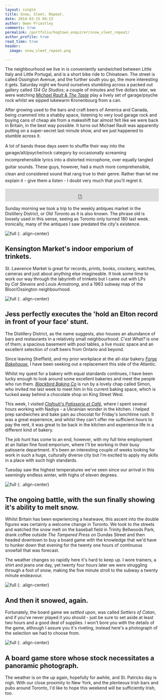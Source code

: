 ```yaml
---
layout: single
title: Snow, Sleet, Repeat.
date: 2014-03-15 04:15
author: Owen Priestley
comments: true
permalink: /portfolio/hogtown_enquirer/snow_sleet_repeat/
author_profile: true
read_time: true
header:
  image: snow_sleet_repeat.png

---
```

The neighbourhood we live in is conveniently sandwiched between Little Italy and Little Portugal, and is a short bike ride to Chinatown. The street is called Ossington Avenue, and the further south you go, the more interesting it gets. Saturday night we found ourselves stumbling across a packed out gallery called <em>134 Oz Studios</em>; a couple of minutes and five dollars later, we were watching <a href="http://michaelrault.bandcamp.com/"><em>Michael Rault &amp; The Taste</em></a> play a lively set of garage/psyche rock whilst we sipped lukewarm Kronenbourg from a can.

After growing used to the bars and craft beers of America and Canada, being crammed into a shabby space, listening to very loud garage rock and buying cans of cheap ale from a makeshift bar almost felt like we were back in Britain, in the best way possible. It turns out Michael Rault was apparently putting on a super-secret last minute show, and we just happened to stumble across it.

<span style="font-style:inherit;line-height:1.625;">A lot of bands these days seem to shuffle their way into the garage/alt/psyche/rock category by occasionally screaming incomprehensible lyrics into a distorted microphone, over equally tangled guitar sounds. These guys, however, had a much more comprehensible, clean and considered sound that rang true to their genre. Rather than let me explain it - </span><span style="font-style:inherit;line-height:1.625;">give them a listen</span><span style="font-style:inherit;line-height:1.625;"> - I doubt very much that you'll regret it.</span>

<iframe style="border: 0; width: 100%; height: 42px;" src="http://bandcamp.com/EmbeddedPlayer/track=3306461078/size=small/bgcol=ffffff/linkcol=0687f5/transparent=true/" seamless><a href="http://michaelrault.bandcamp.com/track/too-bad-so-sad">Too Bad So Sad by Michael Rault</a></iframe>

Sunday morning we took a trip to the weekly antiques market in the Distillery District, or <em>Old Toronto</em> as it is also known. The phrase old is loosely used in this sense, seeing as Toronto only turned 180 last week. Ironically, many of the antiques I saw predated the city's existence.

![full](/images/dscf0350.jpg)
{: .align-center}
<h2 class="img">Kensington Market's indoor emporium of trinkets.</h2>

St. Lawrence Market is great for records, prints, books, crockery, watches, cameras and just about anything else imagineable. It took some time to work our way through the labyrinth of trinkets but I came out with LPs by <em>Cat Stevens</em> and <em>Louis Armstrong</em>, and a 1963 subway map of the Bloor/Ossington neighbourhood.

![full](/images/dscf0352.jpg)
{: .align-center}
<h2 class="img">Jess perfectly executes the 'hold an Elton record in front of your face' stunt.</h2>

The Distillery District, as the name suggests, also houses an abundance of bars and restaurants in a relatively small neighbourhood. <em>C'est What? </em>is one of them; a spacious basement with pool tables, a live music space and an excellent selection of craft beers from Ontario and beyond.

Since leaving Sheffield, and my prior workplace at the all-star bakery <a href="https://www.facebook.com/ForgeBakehouse"><em>Forge Bakehouse</em></a>, I have been seeking out a replacement this side of the Atlantic.

Whilst my quest for a bakery with equal standards continues, I have been lucky enough to look around some excellent bakeries and meet the people who run them. <a href="http://blackbirdbakingco.com/"><em>Blackbird Baking Co</em></a> is run by a lovely chap called Simon, who invited me last week to meet him in his current baking space, which is tucked away behind a chocolate shop on King Street West.

This week, I visited <em><a href="http://clafouti.ca/">Clafouti's Patisserie et Café</a>, </em>where I spent several hours working with Nadiya - a Ukrainian wonder in the kitchen. I helped prep sandwiches and bake pain au chocolat for Friday's lunchtime rush. It was a great experience, and whilst they can't offer me sufficient hours to pay the rent, it was great to be back in the kitchen and experience life in a different kind of bakery.

The job hunt has come to an end, however, with my full time employment at an Italian fine food emporium, where I'll be working in their busy patisserie department. It's been an interesting couple of weeks looking for work in such a huge, culturally diverse city but I'm excited to apply my skills in a place with such high standards.

Tuesday saw the highest temperatures we've seen since our arrival in this seemingly endless winter, with highs of eleven degrees.

![full](/images/img_0754.jpg)
{: .align-center}
<h2 class="img">The ongoing battle, with the sun finally showing it's ability to melt snow.</h2>

Whilst Britain has been experiencing a heatwave, this ascent into the double figures was certainly a welcome change in Toronto. We took to the streets and watched the snow melt on the baseball field in Trinity Bellwoods Park, drank coffee outside <em>The Tampered Press</em> on Dundas Street and then headed downtown to buy a board game with the knowledge that we'd have to hunker down that evening for the twenty one hours of continuous snowfall that was forecast.

The weather changes so rapidly here it's hard to keep up. I wore trainers, a shirt and jeans one day, yet twenty four hours later we were struggling through a foot of snow, making the five minute stroll to the subway a twenty minute endeavour.

![full](/images/img_0781.jpg)
{: .align-center}
<h2 class="img">And then it snowed, again.</h2>

Fortunately, the board game we <em>settled upon</em>, was called <em>Settlers of Catan</em>, and if you've never played it you should - just be sure to set aside at least two hours and a good deal of supplies. I won't bore you with the details of the game, although I assure you it's riveting, instead here's a photograph of the selection we had to choose from.

![full](/images/img_0768.jpg)
{: .align-center}
<h2 class="img">A board game store whose stock necessitates a panoramic photograph.</h2>

The weather is on the up again, hopefully for awhile, and St. Patricks day is nigh. With our close proximity to New York, and the plenteous Irish bars and pubs around Toronto, I'd like to hope this weekend will be sufficiently Irish, too.
